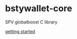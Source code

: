 # bstywallet-core
SPV globalboost C library

[getting started](https://github.com/mendozg/bstywallet-core/wiki)
